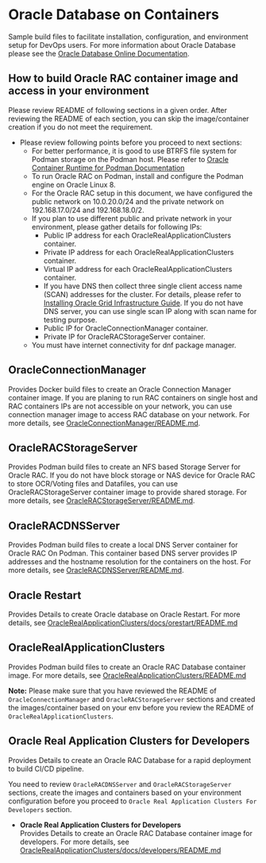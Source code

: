 # Oracle Database on Containers

Sample build files to facilitate installation, configuration, and environment setup for DevOps users. For more information about Oracle Database please see the [Oracle Database Online Documentation](https://docs.oracle.com/en/database/oracle/oracle-database/index.html).

## How to build Oracle RAC container image and access in your environment

Please review README of following sections in a given order. After reviewing the README of each section, you can skip the image/container creation if you do not meet the requirement.

* Please review following points before you proceed to next sections:
  * For better performance, it is good to use BTRFS file system for Podman storage on the Podman host. Please refer to [Oracle Container Runtime for Podman Documentation](https://docs.oracle.com/en/learn/run-containers-podman/index.html#introduction)
  * To run Oracle RAC on Podman, install and configure the Podman engine on Oracle Linux 8.
  * For the Oracle RAC setup in this document, we have configured the public network on 10.0.20.0/24 and the private network on 192.168.17.0/24 and 192.168.18.0/2.
  * If you plan to use different public and private network in your environment, please gather details for following IPs:
    * Public IP address for each OracleRealApplicationClusters container.
    * Private IP address for each OracleRealApplicationClusters container.
    * Virtual IP address for each OracleRealApplicationClusters container.
    * If you have DNS then collect three single client access name (SCAN) addresses for the cluster. For details, please refer to [Installing Oracle Grid Infrastructure Guide](https://docs.oracle.com/en/database/oracle/oracle-database/21/cwlin/index.html). If you do not have DNS server, you can use single scan IP along with scan name for testing purpose.
    * Public IP for OracleConnectionManager container.
    * Private IP for OracleRACStorageServer container.
  * You must have internet connectivity for dnf package manager.

## OracleConnectionManager

Provides Docker build files to create an Oracle Connection Manager container image. If you are planing to run RAC containers on single host and RAC containers IPs are not accessible on your network, you can use connection manager image to access RAC database on your network. For more details, see [OracleConnectionManager/README.md](./OracleConnectionManager/README.md).

## OracleRACStorageServer

Provides Podman build files to create an NFS based Storage Server for Oracle RAC. If you do not have block storage or NAS device for Oracle RAC to store OCR/Voting files and Datafiles, you can use OracleRACStorageServer container image to provide shared storage. For more details, see [OracleRACStorageServer/README.md](./OracleRACStorageServer/README.md).

## OracleRACDNSServer

Provides Podman build files to create a local DNS Server container for Oracle RAC On Podman. This container based DNS server provides IP addresses and the hostname resolution for the containers on the host. For more details, see [OracleRACDNSServer/README.md](./OracleDNSServer/README.md).

## Oracle Restart
Provides Details to create Oracle database on Oracle Restart. For more details, see [OracleRealApplicationClusters/docs/orestart/README.md](./OracleRealApplicationClusters/docs/orestart/README.md)

## OracleRealApplicationClusters

Provides Podman build files to create an Oracle RAC Database container image. For more details, see [OracleRealApplicationClusters/README.md](./OracleRealApplicationClusters/README.md)

**Note:** Please make sure that you have reviewed the README of `OracleConnectionManager` and `OracleRACStorageServer` sections and created the images/container based on your env before you review the README of `OracleRealApplicationClusters`.

## Oracle Real Application Clusters for Developers

Provides Details to create an Oracle RAC Database for a rapid deployment to build CI/CD pipeline.

You need to review `OracleRACDNSServer` and `OracleRACStorageServer` sections, create the images and containers based on your environment configuration before you proceed to `Oracle Real Application Clusters For Developers` section.

* **Oracle Real Application Clusters for Developers**  
  Provides Details to create an Oracle RAC Database container image for developers. For more details, see [OracleRealApplicationClusters/docs/developers/README.md](./OracleRealApplicationClusters/docs/developers/README.md)
